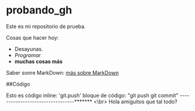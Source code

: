 # probando_gh
Este es mi repositorio de prueba.

Cosas que hacer hoy:  
- Desayunas.
- *Programar*
- **muchas cosas más**

Saber sonre MarkDown: [más sobre MarkDown](https://es.wikipedia.org/wiki/Markdown)

##Código

Esto es código inline: 'git.push'
bloque de código:
"git push
git commit"	
---------------------------------******* <\br>
Hola amiguitos que tal todo?
